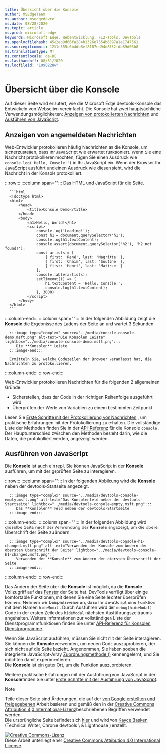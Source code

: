 ```yaml
---
title: Übersicht über die Konsole
author: MSEdgeTeam
ms.author: msedgedevrel
ms.date: 08/28/2020
ms.topic: article
ms.prod: microsoft-edge
keywords: Microsoft Edge, Webentwicklung, F12-Tools, DevTools
ms.openlocfilehash: 45e2eb9d66fa284b1326e7554b6897a1e1747561
ms.sourcegitcommit: 1251c555c6b4db8ef8187ed94d8832fdb89d03b8
ms.translationtype: MT
ms.contentlocale: de-DE
ms.lasthandoff: 08/31/2020
ms.locfileid: "10982286"
---
```

<!-- Copyright Kayce Basques 

   Licensed under the Apache License, Version 2.0 (the "License");
   you may not use this file except in compliance with the License.
   You may obtain a copy of the License at

       https://www.apache.org/licenses/LICENSE-2.0

   Unless required by applicable law or agreed to in writing, software
   distributed under the License is distributed on an "AS IS" BASIS,
   WITHOUT WARRANTIES OR CONDITIONS OF ANY KIND, either express or implied.
   See the License for the specific language governing permissions and
   limitations under the License.  -->





# Übersicht über die Konsole   

  

Auf dieser Seite wird erläutert, wie die Microsoft Edge devtools-Konsole das Entwickeln von Webseiten vereinfacht.  Die Konsole hat zwei hauptsächliche Verwendungsmöglichkeiten: [Anzeigen von protokollierten Nachrichten](#viewing-logged-messages) und [Ausführen von JavaScript](#running-javascript).  

## Anzeigen von angemeldeten Nachrichten   

Web-Entwickler protokollieren häufig Nachrichten an die Konsole, um sicherzustellen, dass Ihr JavaScript wie erwartet funktioniert.  Wenn Sie eine Nachricht protokollieren möchten, fügen Sie einen Ausdruck wie `console.log('Hello, Console!')` in Ihr JavaScript ein.  Wenn der Browser Ihr JavaScript ausführt und einen Ausdruck wie diesen sieht, wird die Nachricht in der Konsole protokolliert.  

:::row:::
   :::column span="":::
      Das HTML und JavaScript für die Seite.  
      
      ```html
      <!doctype html>
      <html>
          <head>
              <title>Console Demo</title>
          </head>
          <body>
              <h1>Hello, World!</h1>
              <script>
                  console.log('Loading!');
                  const h1 = document.querySelector('h1');
                  console.log(h1.textContent);
                  console.assert(document.querySelector('h2'), 'h2 not found!');
                  const artists = [
                      { first: 'René', last: 'Magritte' },
                      { first: 'Chaim', last: 'Soutine' },
                      { first: 'Henri', last: 'Matisse' }
                  ];
                  console.table(artists);
                  setTimeout(() => {
                      h1.textContent = 'Hello, Console!';
                      console.log(h1.textContent);
                  }, 3000);
              </script>
          </body>
      </html>
      ```  
   :::column-end:::
   :::column span="":::
      In der folgenden Abbildung zeigt die **Konsole** die Ergebnisse des Ladens der Seite an und wartet 3 Sekunden.  
      
      :::image type="complex" source="../media/console-console-demo.msft.png" alt-text="Die Konsolen Leiste" lightbox="../media/console-console-demo.msft.png":::
         Die **Konsolen** Leiste  
      :::image-end:::  
      
      Ermitteln Sie, welche Codezeilen der Browser veranlasst hat, die Nachrichten zu protokollieren.  
   :::column-end:::
:::row-end:::  

Web-Entwickler protokollieren Nachrichten für die folgenden 2 allgemeinen Gründe.  

*   Sicherstellen, dass der Code in der richtigen Reihenfolge ausgeführt wird  
*   Überprüfen der Werte von Variablen zu einem bestimmten Zeitpunkt  

Lesen Sie [Erste Schritte mit der Protokollierung von Nachrichten][DevtoolsConsoleLoggingMessages] , um praktische Erfahrungen mit der Protokollierung zu erhalten.  Die vollständige Liste der Methoden finden Sie in der [API-Referenz][DevToolsConsoleAPI] für die Konsole `console` .  Der Hauptunterschied zwischen den Methoden besteht darin, wie die Daten, die protokolliert werden, angezeigt werden.  

## Ausführen von JavaScript   

Die **Konsole** ist auch ein [repl][WikiREPLoop].  Sie können JavaScript in der **Konsole** ausführen, um mit der geprüften Seite zu interagieren.   

:::row:::
   :::column span="":::
      In der folgenden Abbildung wird die **Konsole** neben der devtools-Startseite angezeigt.  
      
      :::image type="complex" source="../media/devtools-console-empty.msft.png" alt-text="Das Konsolenfeld neben der devtools-Startseite" lightbox="../media/devtools-console-empty.msft.png":::
         Das **Konsolen** Feld neben der devtools-Startseite  
      :::image-end:::  
   :::column-end:::
   :::column span="":::
      In der folgenden Abbildung wird dieselbe Seite nach der Verwendung der **Konsole** angezeigt, um die obere Überschrift der Seite zu ändern.
      
      :::image type="complex" source="../media/devtools-console-h1-changed.msft.png" alt-text="Verwenden der Konsole zum Ändern der obersten Überschrift der Seite" lightbox="../media/devtools-console-h1-changed.msft.png":::
         Verwenden der **Konsole** zum Ändern der obersten Überschrift der Seite  
      :::image-end:::  
   :::column-end:::
:::row-end:::

Das Ändern der Seite über die **Konsole** ist möglich, da die **Konsole** Vollzugriff auf das [Fenster][MDNWindow] der Seite hat.  DevTools verfügt über einige komfortable Funktionen, mit denen Sie eine Seite leichter überprüfen können.  Nehmen wir beispielsweise an, dass Ihr JavaScript eine Funktion mit dem Namen `hideModal` .  Durch Ausführen wird der `debug(hideModal)` Code in der ersten Zeile des `hideModal` nächsten Ausführungszeitraums angehalten.  Weitere Informationen zur vollständigen Liste der Dienstprogrammfunktionen finden Sie unter [API-Referenz für Konsolen Dienstprogramme][DevtoolsConsoleUtilitiesDebug].  

Wenn Sie JavaScript ausführen, müssen Sie nicht mit der Seite interagieren.  Sie können die **Konsole** verwenden, um neuen Code auszuprobieren, der sich nicht auf die Seite bezieht.  Angenommen, Sie haben soeben die integrierte JavaScript-Array [Zuordnungsmethode ()][MDNMap] kennengelernt, und Sie möchten damit experimentieren.  
Die **Konsole** ist ein guter Ort, um die Funktion auszuprobieren.  

Weitere praktische Erfahrungen mit der Ausführung von JavaScript in der **Konsole**finden Sie unter [Erste Schritte mit der Ausführung von JavaScript][DevtoolsConsoleRunningJavascript].  

   

  

<!-- links -->  

[DevToolsConsoleAPI]: ./api.md "Konsolen-API-Referenz | Microsoft docs"  
[DevtoolsConsoleLoggingMessages]: ./log.md "Erste Schritte mit der Protokollierung von Nachrichten in der Konsole | Microsoft docs"  
[DevtoolsConsoleRunningJavascript]: ./javascript.md "Erste Schritte mit der Ausführung von JavaScript in der Konsole | Microsoft docs"  
[DevtoolsConsoleUtilitiesDebug]: ./utilities.md#debug "Debug-Console Utilities API Reference | Microsoft docs"  

[MDNMap]: https://developer.mozilla.org/docs/Web/JavaScript/Reference/Global_Objects/Array/map "Array. Prototype. map () | MDN"  
[MDNWindow]: https://developer.mozilla.org/docs/Web/API/Window "Fenster | MDN"  

[WikiREPLoop]: https://en.wikipedia.org/wiki/Read%E2%80%93eval%E2%80%93print_loop "Lesen – eval – Print Loop – Wikipedia"  

> [!NOTE]
> Teile dieser Seite sind Änderungen, die auf der [von Google erstellten und freigegebenen][GoogleSitePolicies] Arbeit basieren und gemäß den in der [Creative Commons Attribution 4,0 International-Lizenz][CCA4IL]beschriebenen Begriffen verwendet werden.  
> Die ursprüngliche Seite befindet sich [hier](https://developers.google.com/web/tools/chrome-devtools/console/index) und wird von [Kayce Basken][KayceBasques] (Technical Writer, Chrome devtools \ & Lighthouse \) erstellt.  

[![Creative Commons-Lizenz][CCby4Image]][CCA4IL]  
Diese Arbeit unterliegt einer [Creative Commons Attribution 4.0 International License][CCA4IL].  

[CCA4IL]: https://creativecommons.org/licenses/by/4.0  
[CCby4Image]: https://i.creativecommons.org/l/by/4.0/88x31.png  
[GoogleSitePolicies]: https://developers.google.com/terms/site-policies  
[KayceBasques]: https://developers.google.com/web/resources/contributors/kaycebasques  
